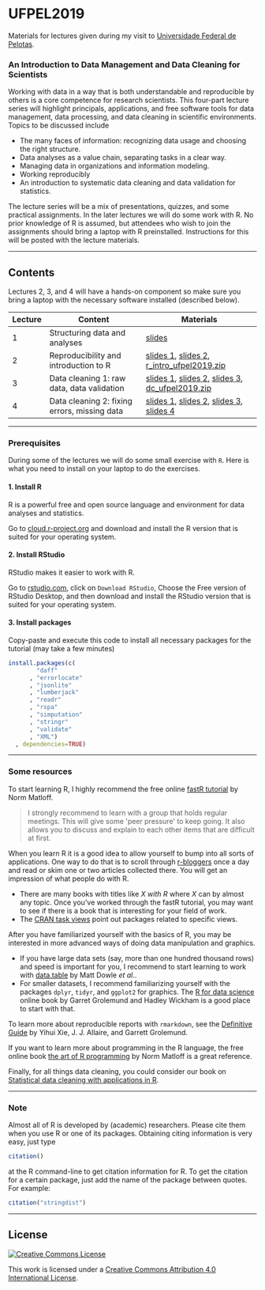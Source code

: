 # UFPEL2019

Materials for lectures given during my visit to [Universidade Federal de Pelotas](http://portal.ufpel.edu.br/).


### An Introduction to Data Management and Data Cleaning for Scientists


Working with data in a way that is both understandable and reproducible by
others is a core competence for research scientists. This four-part lecture
series will highlight principals, applications, and free software tools for
data management, data processing, and data cleaning in scientific environments.
Topics to be discussed include

- The many faces of information: recognizing data usage and choosing the right structure.
- Data analyses as a value chain, separating tasks in a clear way.
- Managing data in organizations and information modeling.
- Working reproducibly
- An introduction to systematic data cleaning and data validation for statistics.

The lecture series will be a mix of presentations, quizzes, and some practical
assignments. In the later lectures we will do some work with R. No prior
knowledge of R is assumed, but attendees who wish to join the assignments
should bring a laptop with R preinstalled. Instructions for this will be posted
with the lecture materials.

---

## Contents

Lectures 2, 3, and 4 will have a hands-on component so make sure you bring a
laptop with the necessary software installed (described below).


| Lecture | Content                                     | Materials |
|---------|---------------------------------------------|-----------|
| 1       | Structuring data and analyses               |[slides](https://github.com/markvanderloo/UFPEL2019/raw/master/files/01_slides.pdf)    |
| 2       | Reproducibility and introduction to R       |[slides 1](https://github.com/markvanderloo/UFPEL2019/raw/master/files/02_1_slides.pdf), [slides 2](https://github.com/markvanderloo/UFPEL2019/raw/master/files/02_2_slides.pdf), [r_intro_ufpel2019.zip](https://github.com/markvanderloo/UFPEL2019/raw/master/files/r_intro_ufpel2019.zip) |
| 3       | Data cleaning 1: raw data, data validation   |[slides 1](https://github.com/markvanderloo/UFPEL2019/raw/master/files/03_1_slides.pdf), [slides 2](https://github.com/markvanderloo/UFPEL2019/raw/master/files/03_2_slides.pdf), [slides 3](https://github.com/markvanderloo/UFPEL2019/raw/master/files/03_3_slides.pdf), [dc_ufpel2019.zip](https://github.com/markvanderloo/UFPEL2019/raw/master/files/dc_ufpel2019.zip) |
| 4       | Data cleaning 2: fixing errors, missing data |[slides 1](https://github.com/markvanderloo/UFPEL2019/raw/master/files/04_1_slides.pdf), [slides 2](https://github.com/markvanderloo/UFPEL2019/raw/master/files/04_2_slides.pdf), [slides 3](https://github.com/markvanderloo/UFPEL2019/raw/master/files/04_3_slides.pdf), [slides 4](https://github.com/markvanderloo/UFPEL2019/raw/master/files/04_4_slides.pdf) |



---


### Prerequisites

During some of the lectures we will do some small exercise with `R`. Here is what
you need to install on your laptop to do the exercises.


#### 1. Install R


R is a powerful free and open source language and environment for data analyses
and statistics.


Go to [cloud.r-project.org](https://cloud.r-project.org) and download
and install the R version that is suited for your operating system.


#### 2. Install RStudio

RStudio makes it easier to work with R.

Go to [rstudio.com](https://rstudio.com), click on `Download RStudio`, Choose
the Free version of RStudio Desktop, and then download and install the RStudio
version that is suited for your operating system.

#### 3. Install packages
 
Copy-paste and execute this code to install all necessary packages for the
tutorial (may take a few minutes)

```r
install.packages(c(
        "daff"
      , "errorlocate"
      , "jsonlite"
      , "lumberjack"
      , "readr"
      , "rspa"
      , "simputation"
      , "stringr"
      , "validate"
      , "XML")
  , dependencies=TRUE)
```

----

### Some resources


To start learning R, I highly recommend the free online [fastR
tutorial](https://github.com/matloff/fasteR/blob/master/README.md) by Norm
Matloff.


> I strongly recommend to learn with a group that holds regular meetings. This
will give some 'peer pressure' to keep going. It also allows you to discuss
and explain to each other items that are difficult at first.


When you learn R it is a good idea to allow yourself to bump into all sorts of
applications. One way to do that is to scroll through
[r-bloggers](https://r-bloggers.com) once a day and read or skim one or two
articles collected there. You will get an impression of what people do with R.

- There are many books with titles like _X with R_ where _X_ can by almost any
  topic. Once you've worked through the fastR tutorial, you may want to see if
  there is a book that is interesting for your field of work.
- The [CRAN task views](https://cran.r-project.org/web/views/) point out
  packages related to specific views.


After you have familiarized yourself with the basics of R, you may be
interested in more advanced ways of doing data manipulation and graphics. 

- If you have large data sets (say, more than one hundred thousand rows) and
  speed is important for you, I recommend to start learning to work with
[data.table](https://rdatatable.gitlab.io/data.table/) by Matt Dowle _et al._.
- For smaller datasets, I recommend familiarizing yourself with the packages
`dplyr`, `tidyr`, and `ggplot2` for graphics. The [R for data
science](https://r4ds.had.co.nz/) online book by Garret Grolemund and Hadley
Wickham is a good place to start with that.


To learn more about reproducible reports with `rmarkdown`, see the [Definitive
Guide](https://bookdown.org/yihui/rmarkdown/) by Yihui Xie, J. J. Allaire, and
Garrett Grolemund.

If you want to learn more about programming in the R language, the free 
online book [the art of R programming](http://diytranscriptomics.com/Reading/files/The%20Art%20of%20R%20Programming.pdf) by Norm Matloff is a great reference.


Finally, for all things data cleaning, you could consider our book on [Statistical data cleaning with applications in R](https://www.wiley.com/en-us/Statistical+Data+Cleaning+with+Applications+in+R-p-9781118897157).

----

### Note

Almost all of R is developed by (academic) researchers. Please cite them when you use R 
or one of its packages. Obtaining citing information is very easy, just type

```r
citation()
```
at the R command-line to get citation information for R. To get the citation for
a certain package, just add the name of the package between quotes. For example:

```r
citation("stringdist")
```



----
## License

[![Creative Commons License](https://i.creativecommons.org/l/by-nc/4.0/88x31.png)](http://creativecommons.org/licenses/by/4.0/)

This work is licensed under a [Creative Commons Attribution 4.0 International License](http://creativecommons.org/licenses/by-nc/4.0/).

